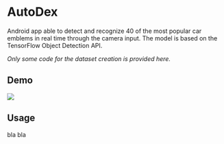 # AutoDex
Android app able to detect and recognize 40 of the most popular car emblems in real time through the
camera input. The model is based on the TensorFlow Object Detection API.  
  
*Only some code for the dataset creation is provided here.*

## Demo
<img src="https://s5.gifyu.com/images/demo_res70.gif"/>  

## Usage
bla bla
